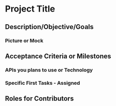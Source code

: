 # Project Title

## Description/Objective/Goals

### Picture or Mock

## Acceptance Criteria or Milestones

### APIs you plans to use or Technology

### Specific First Tasks - Assigned

## Roles for Contributors


